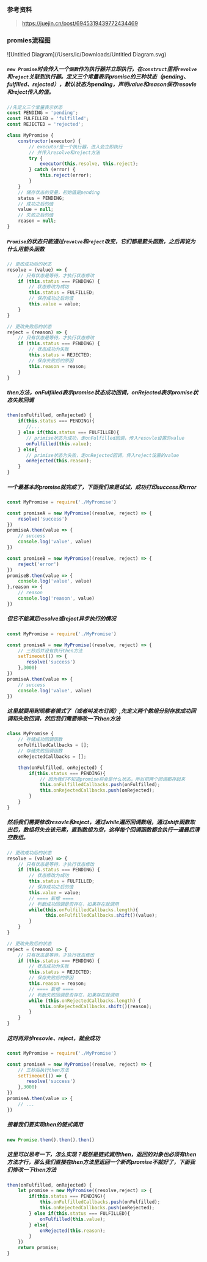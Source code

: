 ### 参考资料

> https://juejin.cn/post/6945319439772434469

### promies流程图

![Untitled Diagram](/Users/lc/Downloads/Untitled Diagram.svg)



##### 	`new Promise`时会传入一个`函数`作为执行器并立即执行，在`construct`里将`revolve`和`reject`关联到执行器。定义三个常量表示promise的三种状态（pending、fulfilled、rejected），默认状态为pending，声明value和reason保存resovle和reject传入的值。

```javascript
//先定义三个常量表示状态
const PENDING = 'pending';
const FULFILLED = 'fulfilled';
const REJECTED = 'rejected';

class MyPromise {
    constructor(executor) {
        // executor是一个执行器，进入会立即执行
        // 并传入resolve和reject方法
        try {
            executor(this.resolve, this.reject);
        } catch (error) {
            this.reject(error);
        }
    }
    // 储存状态的变量，初始值是pending
    status = PENDING;
    // 成功之后的值
    value = null;
    // 失败之后的值
    reason = null;
}
```

#####  `Promise`的状态只能通过`revolve`和`reject`改变，它们都是箭头函数，之后再说为什么用箭头函数

```javascript
// 更改成功后的状态
resolve = (value) => {
    // 只有状态是等待，才执行状态修改
    if (this.status === PENDING) {
        // 状态修改为成功
        this.status = FULFILLED;
        // 保存成功之后的值
        this.value = value;
    }
}

// 更改失败后的状态
reject = (reason) => {
    // 只有状态是等待，才执行状态修改
    if (this.status === PENDING) {
        // 状态成功为失败
        this.status = REJECTED;
        // 保存失败后的原因
        this.reason = reason;
    }
}
```

##### then方法，onFulfilled表示promise状态成功回调，onRejected表示promise状态失败回调

```javascript
then(onFulfilled, onRejected) {
    if(this.status === PENDING){
       //...
    } else if(this.status === FULFILLED){
       // primise状态为成功，走onFulfilled回调，传入resovle设置的value
       onFulfilled(this.value);   
    } else{
       // primise状态为失败，走onRejected回调，传入reject设置的value
       onRejected(this.reason);
    }
}
```

##### 一个最基本的promise就完成了，下面我们来是试试，成功打印success和error

```javascript
const MyPromise = require('./MyPromise')

const promiseA = new MyPromise((resolve, reject) => {
    resolve('success')
})
promiseA.then(value => {
    // success
    console.log('value', value)
})

const promiseB = new MyPromise((resolve, reject) => {
    reject('error')
})
promiseB.then(value => {
    console.log('value', value)
},reason => {
    // reason
    console.log('reason', value)
})
```

##### 但它不能满足resolve或reject异步执行的情况

```javascript
const MyPromise = require('./MyPromise')

const promiseA = new MyPromise((resolve, reject) => {
    // 三秒后并没有执行then方法
    setTimeout(() => {
       resolve('success')
    },3000)
})
promiseA.then(value => {
    // success
    console.log('value', value)
})
```

##### 这里就要用到观察者模式了（或者叫发布订阅）,先定义两个数组分别存放成功回调和失败回调，然后我们需要修改一下then方法

```javascript
class MyPromise {
    // 存储成功回调函数
    onFulfilledCallbacks = [];
    // 存储失败回调函数
    onRejectedCallbacks = [];

    then(onFulfilled, onRejected) {
        if(this.status === PENDING){
            // 因为我们不知道promise将会是什么状态，所以把两个回调都存起来
			this.onFulfilledCallbacks.push(onFulfilled);
            this.onRejectedCallbacks.push(onRejected);
        } 
    }
}

```

##### 然后我们需要修改resovle和reject，通过while遍历回调数组，通过shift函数取出后，数组将失去该元素，直到数组为空，这样每个回调函数都会执行一遍最后清空数组。

```javascript
// 更改成功后的状态
resolve = (value) => {
    // 只有状态是等待，才执行状态修改
    if (this.status === PENDING) {
        // 状态修改为成功
        this.status = FULFILLED;
        // 保存成功之后的值
        this.value = value;
        // ==== 新增 ====
        // 判断成功回调是否存在，如果存在就调用
        while(this.onFulfilledCallbacks.length){
              this.onFulfilledCallbacks.shift()(value);
        }
    }
}

// 更改失败后的状态
reject = (reason) => {
    // 只有状态是等待，才执行状态修改
    if (this.status === PENDING) {
        // 状态成功为失败
        this.status = REJECTED;
        // 保存失败后的原因
        this.reason = reason;
        // ==== 新增 ====
        // 判断失败回调是否存在，如果存在就调用
        while (this.onRejectedCallbacks.length) {
            this.onRejectedCallbacks.shift()(reason);
        }
    }
}
```

##### 这时再异步resovle、reject，就会成功

```javascript
const MyPromise = require('./MyPromise')

const promiseA = new MyPromise((resolve, reject) => {
    // 三秒后执行then方法
    setTimeout(() => {
       resolve('success')
    },3000)
})
promiseA.then(value => {
    // ...
})
```

##### 接着我们要实现then的链式调用

```javascript
new Promise.then().then().then()
```

##### 这里可以思考一下，怎么实现？既然是链式调用then，返回的对象也必须有then方法才行，那么我们直接在then方法里返回一个新的promise不就好了，下面我们修改一下then方法

```javascript
then(onFulfilled, onRejected) {
    let promise = new MyPromise((resolve,reject) => {
        if(this.status === PENDING){
            this.onFulfilledCallbacks.push(onFulfilled);
            this.onRejectedCallbacks.push(onRejected);
        } else if(this.status === FULFILLED){
            onFulfilled(this.value);   
        } else{
            onRejected(this.reason);
        }
    })
    return promise;
}
```









​	

   

